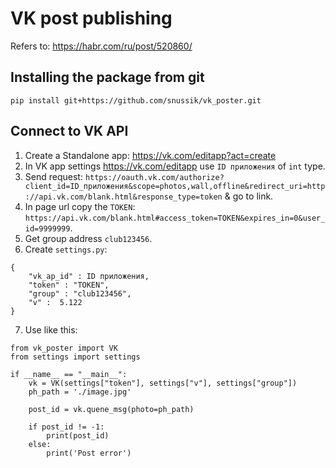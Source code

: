 # VK post publishing
Refers to: https://habr.com/ru/post/520860/

## Installing the package from git
` pip install git+https://github.com/snussik/vk_poster.git `

## Connect to VK API
1. Create a Standalone app: https://vk.com/editapp?act=create
2. In VK app settings https://vk.com/editapp use `ID приложения` of `int` type. 
3. Send request:
`https://oauth.vk.com/authorize?client_id=ID_приложения&scope=photos,wall,offline&redirect_uri=http://api.vk.com/blank.html&response_type=token` & go to link.
4. In page url copy the `TOKEN`:
`https://api.vk.com/blank.html#access_token=TOKEN&expires_in=0&user_id=9999999`.
5. Get group address `club123456`.
6. Create `settings.py`:
```
{
    "vk_ap_id" : ID приложения,
    "token" : "TOKEN",
    "group" : "club123456",
    "v" :  5.122
}

```
7. Use like this:
```
from vk_poster import VK
from settings import settings

if __name__ == "__main__":
    vk = VK(settings["token"], settings["v"], settings["group"])
    ph_path = './image.jpg'

    post_id = vk.quene_msg(photo=ph_path)

    if post_id != -1:
        print(post_id)
    else:
        print('Post error')


```
